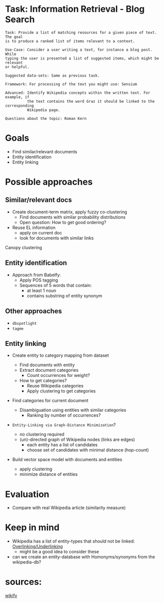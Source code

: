 # Task: Information Retrieval - Blog Search

```
Task: Provide a list of matching resources for a given piece of text. The goal
is to produce a ranked list of items relevant to a context.

Use-Case: Consider a user writing a text, for instance a blog post. While
typing the user is presented a list of suggested items, which might be relevant
or helpful.

Suggested data-sets: Same as previous task.

Framework: For processing of the text you might use: Sensium

Advanced: Identify Wikipedia concepts within the written text. For example, if
          the text contains the word Graz it should be linked to the corresponding
          Wikipedia page.

Questions about the topic: Roman Kern
```

# Goals

- Find similar/relevant documents
- Entity identification
- Entity linking

# Possible approaches

## Similar/relevant docs

- Create document-term matrix, apply fuzzy co-clustering
  - Find documents with similar probability distributions
  - Open question: How to get good ordering?
- Reuse EL information
  - apply on current doc
  - look for documents with similar links

Canopy clustering


## Entity identification

- Approach from Babelfy:
  - Apply POS tagging
  - Sequences of 5 words that contain:
    - at least 1 noun
    - contains substring of entity synonym
    

## Other approaches

- `dbspotlight`
- `tagme`

## Entity linking

- Create entity to category mapping from dataset
  - Find documents with entity
  - Extract document categories
    - Count occurrences for weight?
  - How to get categories?
    - Reuse Wikipedia categories
    - Apply clustering to get categories
- Find categories for current document 
  - Disambiguation using entities with similar categories
    - Ranking by number of occurrences?
- `Entity-Linking via Graph-Distance Minimization`?
	- no clustering required
	- (un)-directed graph of Wikipedia nodes (links are edges)
		- each entity has a list of candidates
		- choose set of candidates with minimal distance (hop-count)

- Build vector space model with documents and entities
  - apply clustering
  - minimize distance of entities


# Evaluation

- Compare with real Wikipedia article (similarity measure)


# Keep in mind

- Wikipedia has a list of entity-types that should not be linked:
[Overlinking/Underlinking](https://en.wikipedia.org/wiki/Wikipedia:Manual_of_Style/Linking#Overlinking_and_underlinking)
  - might be a good idea to consider these
- can we create an entity-database with Homonyms/synonyms from the wikipedia-db?


# sources:

[wikify](https://digital.library.unt.edu/ark:/67531/metadc31001/m2/1/high_res_d/Mihalcea-2007-Wikify-Linking_Documents_to_Encyclopedic.pdf)

